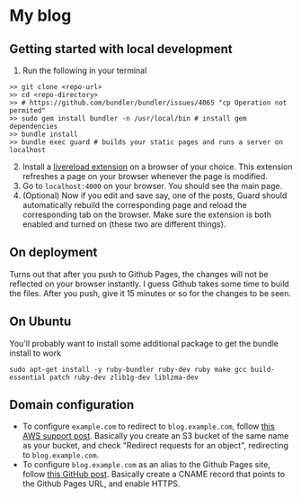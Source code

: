 # My blog

## Getting started with local development

1. Run the following in your terminal

  ```
  >> git clone <repo-url>
  >> cd <repo-directory>
  >> # https://github.com/bundler/bundler/issues/4065 "cp Operation not permited"
  >> sudo gem install bundler -n /usr/local/bin # install gem dependencies
  >> bundle install
  >> bundle exec guard # builds your static pages and runs a server on localhost
  ```
  
2. Install a [livereload extension](http://livereload.com/extensions/) on a browser of your choice. This extension refreshes a page on your browser whenever the page is modified.
3. Go to `localhost:4000` on your browser. You should see the main page.
4. (Optional) Now if you edit and save say, one of the posts, Guard should automatically rebuild the corresponding page and reload the corresponding tab on the browser. Make sure the extension is both enabled and turned on (these two are different things).

## On deployment

Turns out that after you push to Github Pages, the changes will not be reflected on your browser instantly. I guess Github takes some time to build the files. After you push, give it 15 minutes or so for the changes to be seen.

## On Ubuntu

You'll probably want to install some additional package to get the bundle install to work

 ```
 sudo apt-get install -y ruby-bundler ruby-dev ruby make gcc build-essential patch ruby-dev zlib1g-dev liblzma-dev
 ```

## Domain configuration

* To configure `example.com` to redirect to `blog.example.com`, follow [this AWS support post](https://aws.amazon.com/premiumsupport/knowledge-center/redirect-domain-route-53/). Basically you create an S3 bucket of the same name as your bucket, and check "Redirect requests for an object", redirecting to `blog.example.com`.
* To configure `blog.example.com` as an alias to the Github Pages site, follow [this GitHub post](https://docs.github.com/en/articles/managing-a-custom-domain-for-your-github-pages-site#configuring-a-subdomain). Basically create a CNAME record that points to the Github Pages URL, and enable HTTPS.
